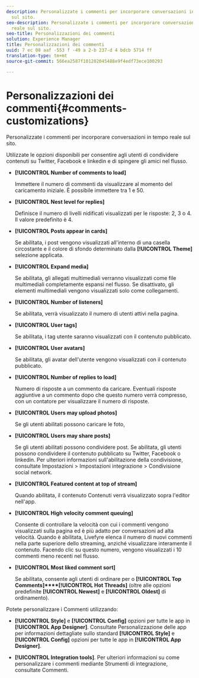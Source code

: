 ```yaml
---
description: Personalizzate i commenti per incorporare conversazioni in tempo reale
  sul sito.
seo-description: Personalizzate i commenti per incorporare conversazioni in tempo
  reale sul sito.
seo-title: Personalizzazioni dei commenti
solution: Experience Manager
title: Personalizzazioni dei commenti
uuid: 7 ec 08 aaf -553 f -49 a 2-b 237-d 4 bdcb 5714 ff
translation-type: tm+mt
source-git-commit: 566ea2587f101202045488e9f4edf73ece100293

---
```



# Personalizzazioni dei commenti{#comments-customizations}

Personalizzate i commenti per incorporare conversazioni in tempo reale sul sito.



Utilizzate le opzioni disponibili per consentire agli utenti di condividere contenuti su Twitter, Facebook e linkedin e di spingere gli amici nel flusso.

* **[!UICONTROL Number of comments to load]**

   Immettere il numero di commenti da visualizzare al momento del caricamento iniziale. È possibile immettere tra 1 e 50.

* **[!UICONTROL Nest level for replies]**

   Definisce il numero di livelli nidificati visualizzati per le risposte: 2, 3 o 4. Il valore predefinito è 4.

* **[!UICONTROL Posts appear in cards]**

   Se abilitata, i post vengono visualizzati all'interno di una casella circostante e il colore di sfondo determinato dalla **[!UICONTROL Theme]** selezione applicata.

* **[!UICONTROL Expand media]**

   Se abilitata, gli allegati multimediali verranno visualizzati come file multimediali completamente espansi nel flusso. Se disattivato, gli elementi multimediali vengono visualizzati solo come collegamenti.

* **[!UICONTROL Number of listeners]**

   Se abilitata, verrà visualizzato il numero di utenti attivi nella pagina.

* **[!UICONTROL User tags]**

   Se abilitata, i tag utente saranno visualizzati con il contenuto pubblicato.

* **[!UICONTROL User avatars]**

   Se abilitata, gli avatar dell'utente vengono visualizzati con il contenuto pubblicato.

* **[!UICONTROL Number of replies to load]**

   Numero di risposte a un commento da caricare. Eventuali risposte aggiuntive a un commento dopo che questo numero verrà compresso, con un contatore per visualizzare il numero di risposte.

* **[!UICONTROL Users may upload photos]**

   Se gli utenti abilitati possono caricare le foto,

* **[!UICONTROL Users may share posts]**

   Se gli utenti abilitati possono condividere post. Se abilitata, gli utenti possono condividere il contenuto pubblicato su Twitter, Facebook o linkedin. Per ulteriori informazioni sull'abilitazione della condivisione, consultate Impostazioni > Impostazioni integrazione > Condivisione social network.

* **[!UICONTROL Featured content at top of stream]**

   Quando abilitata, il contenuto Contenuti verrà visualizzato sopra l'editor nell'app.

* **[!UICONTROL High velocity comment queuing]**

   Consente di controllare la velocità con cui i commenti vengono visualizzati sulla pagina ed è più adatto per conversazioni ad alta velocità. Quando è abilitata, Livefyre elenca il numero di nuovi commenti nella parte superiore dello streaming, anziché visualizzare interamente il contenuto. Facendo clic su questo numero, vengono visualizzati i 10 commenti meno recenti nel flusso.

* **[!UICONTROL Most liked comment sort]**

   Se abilitata, consente agli utenti di ordinare per o **[!UICONTROL Top Comments]****[!UICONTROL Hot Threads]** (oltre alle opzioni predefinite **[!UICONTROL Newest]** e **[!UICONTROL Oldest]** di ordinamento).

Potete personalizzare i Commenti utilizzando:

* **[!UICONTROL Style]** e **[!UICONTROL Config]** opzioni per tutte le app in **[!UICONTROL App Designer]**. Consultate Personalizzazione delle app per informazioni dettagliate sullo standard **[!UICONTROL Style]** e **[!UICONTROL Config]** opzioni per tutte le app in **[!UICONTROL App Designer]**.

* **[!UICONTROL Integration tools]**. Per ulteriori informazioni su come personalizzare i commenti mediante Strumenti di integrazione, consultate Commenti.

